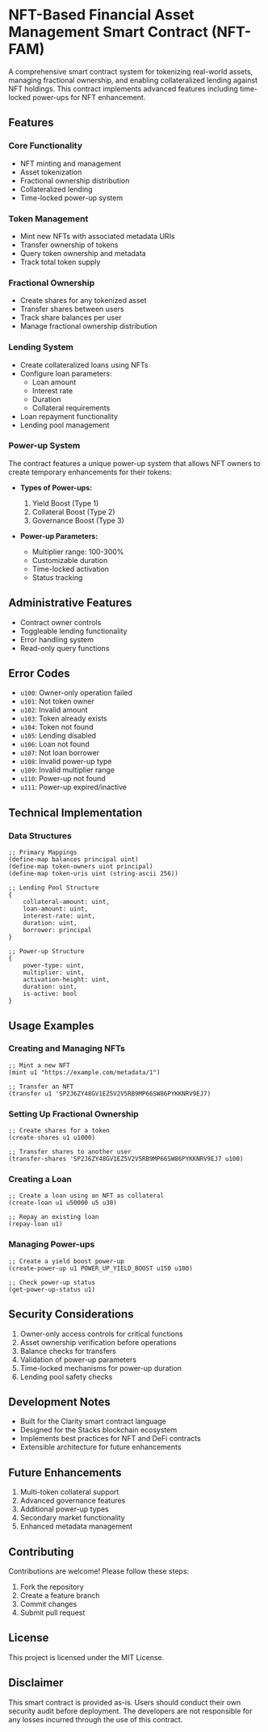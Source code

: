 # NFT-Based Financial Asset Management Smart Contract (NFT-FAM)

A comprehensive smart contract system for tokenizing real-world assets, managing fractional ownership, and enabling collateralized lending against NFT holdings. This contract implements advanced features including time-locked power-ups for NFT enhancement.

## Features

### Core Functionality
- NFT minting and management
- Asset tokenization
- Fractional ownership distribution
- Collateralized lending
- Time-locked power-up system

### Token Management
- Mint new NFTs with associated metadata URIs
- Transfer ownership of tokens
- Query token ownership and metadata
- Track total token supply

### Fractional Ownership
- Create shares for any tokenized asset
- Transfer shares between users
- Track share balances per user
- Manage fractional ownership distribution

### Lending System
- Create collateralized loans using NFTs
- Configure loan parameters:
  - Loan amount
  - Interest rate
  - Duration
  - Collateral requirements
- Loan repayment functionality
- Lending pool management

### Power-up System
The contract features a unique power-up system that allows NFT owners to create temporary enhancements for their tokens:

- **Types of Power-ups:**
  1. Yield Boost (Type 1)
  2. Collateral Boost (Type 2)
  3. Governance Boost (Type 3)

- **Power-up Parameters:**
  - Multiplier range: 100-300%
  - Customizable duration
  - Time-locked activation
  - Status tracking

## Administrative Features

- Contract owner controls
- Toggleable lending functionality
- Error handling system
- Read-only query functions

## Error Codes

- `u100`: Owner-only operation failed
- `u101`: Not token owner
- `u102`: Invalid amount
- `u103`: Token already exists
- `u104`: Token not found
- `u105`: Lending disabled
- `u106`: Loan not found
- `u107`: Not loan borrower
- `u108`: Invalid power-up type
- `u109`: Invalid multiplier range
- `u110`: Power-up not found
- `u111`: Power-up expired/inactive

## Technical Implementation

### Data Structures

```clarity
;; Primary Mappings
(define-map balances principal uint)
(define-map token-owners uint principal)
(define-map token-uris uint (string-ascii 256))

;; Lending Pool Structure
{
    collateral-amount: uint,
    loan-amount: uint,
    interest-rate: uint,
    duration: uint,
    borrower: principal
}

;; Power-up Structure
{
    power-type: uint,
    multiplier: uint,
    activation-height: uint,
    duration: uint,
    is-active: bool
}
```

## Usage Examples

### Creating and Managing NFTs
```clarity
;; Mint a new NFT
(mint u1 "https://example.com/metadata/1")

;; Transfer an NFT
(transfer u1 'SP2J6ZY48GV1EZ5V2V5RB9MP66SW86PYKKNRV9EJ7)
```

### Setting Up Fractional Ownership
```clarity
;; Create shares for a token
(create-shares u1 u1000)

;; Transfer shares to another user
(transfer-shares 'SP2J6ZY48GV1EZ5V2V5RB9MP66SW86PYKKNRV9EJ7 u100)
```

### Creating a Loan
```clarity
;; Create a loan using an NFT as collateral
(create-loan u1 u50000 u5 u30)

;; Repay an existing loan
(repay-loan u1)
```

### Managing Power-ups
```clarity
;; Create a yield boost power-up
(create-power-up u1 POWER_UP_YIELD_BOOST u150 u100)

;; Check power-up status
(get-power-up-status u1)
```

## Security Considerations

1. Owner-only access controls for critical functions
2. Asset ownership verification before operations
3. Balance checks for transfers
4. Validation of power-up parameters
5. Time-locked mechanisms for power-up duration
6. Lending pool safety checks

## Development Notes

- Built for the Clarity smart contract language
- Designed for the Stacks blockchain ecosystem
- Implements best practices for NFT and DeFi contracts
- Extensible architecture for future enhancements

## Future Enhancements

1. Multi-token collateral support
2. Advanced governance features
3. Additional power-up types
4. Secondary market functionality
5. Enhanced metadata management

## Contributing

Contributions are welcome! Please follow these steps:
1. Fork the repository
2. Create a feature branch
3. Commit changes
4. Submit pull request

## License

This project is licensed under the MIT License.

## Disclaimer

This smart contract is provided as-is. Users should conduct their own security audit before deployment. The developers are not responsible for any losses incurred through the use of this contract.

